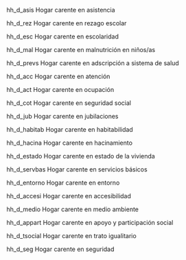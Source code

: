 hh_d_asis		Hogar carente en asistencia

hh_d_rez		Hogar carente en rezago escolar

hh_d_esc		Hogar carente en escolaridad

hh_d_mal		Hogar carente en malnutrición en niños/as

hh_d_prevs		Hogar carente en adscripción a sistema de salud

hh_d_acc		Hogar carente en atención

hh_d_act	 Hogar carente en ocupación

hh_d_cot		Hogar carente en seguridad social

hh_d_jub		Hogar carente en jubilaciones

hh_d_habitab		Hogar carente en habitabilidad

hh_d_hacina		Hogar carente en hacinamiento

hh_d_estado		Hogar carente en estado de la vivienda

hh_d_servbas		Hogar carente en servicios básicos

hh_d_entorno		Hogar carente en entorno

hh_d_accesi		Hogar carente en accesibilidad

hh_d_medio		Hogar carente en medio ambiente

hh_d_appart		Hogar carente en apoyo y participación social

hh_d_tsocial		Hogar carente en trato igualitario

hh_d_seg		Hogar carente en seguridad
